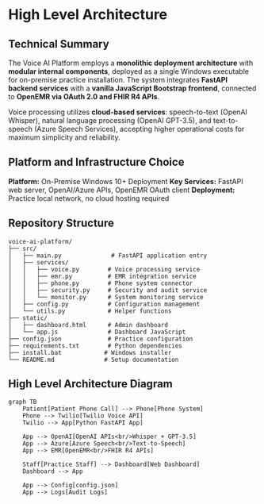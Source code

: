 # **High Level Architecture**

## **Technical Summary**

The Voice AI Platform employs a **monolithic deployment architecture** with **modular internal components**, deployed as a single Windows executable for on-premise practice installation. The system integrates **FastAPI backend services** with a **vanilla JavaScript Bootstrap frontend**, connected to **OpenEMR via OAuth 2.0 and FHIR R4 APIs**.

Voice processing utilizes **cloud-based services**: speech-to-text (OpenAI Whisper), natural language processing (OpenAI GPT-3.5), and text-to-speech (Azure Speech Services), accepting higher operational costs for maximum simplicity and reliability.

## **Platform and Infrastructure Choice**

**Platform:** On-Premise Windows 10+ Deployment
**Key Services:** FastAPI web server, OpenAI/Azure APIs, OpenEMR OAuth client
**Deployment:** Practice local network, no cloud hosting required

## **Repository Structure**

```
voice-ai-platform/
├── src/
│   ├── main.py              # FastAPI application entry
│   ├── services/
│   │   ├── voice.py        # Voice processing service
│   │   ├── emr.py          # EMR integration service
│   │   ├── phone.py        # Phone system connector
│   │   ├── security.py     # Security and audit service
│   │   └── monitor.py      # System monitoring service
│   ├── config.py           # Configuration management
│   └── utils.py            # Helper functions
├── static/
│   ├── dashboard.html      # Admin dashboard
│   └── app.js              # Dashboard JavaScript
├── config.json             # Practice configuration
├── requirements.txt        # Python dependencies
├── install.bat            # Windows installer
└── README.md              # Setup documentation
```

## **High Level Architecture Diagram**

```mermaid
graph TB
    Patient[Patient Phone Call] --> Phone[Phone System]
    Phone --> Twilio[Twilio Voice API]
    Twilio --> App[Python FastAPI App]

    App --> OpenAI[OpenAI APIs<br/>Whisper + GPT-3.5]
    App --> Azure[Azure Speech<br/>Text-to-Speech]
    App --> EMR[OpenEMR<br/>FHIR R4 APIs]

    Staff[Practice Staff] --> Dashboard[Web Dashboard]
    Dashboard --> App

    App --> Config[config.json]
    App --> Logs[Audit Logs]
```
